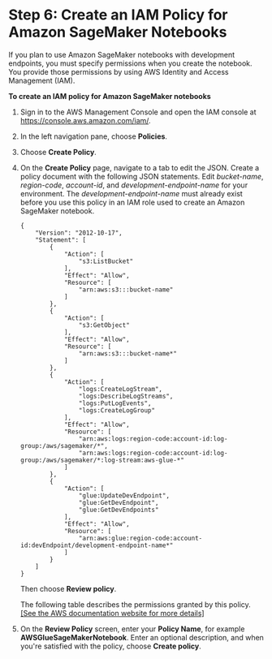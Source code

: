 # Step 6: Create an IAM Policy for Amazon SageMaker Notebooks<a name="create-sagemaker-notebook-policy"></a>

If you plan to use Amazon SageMaker notebooks with development endpoints, you must specify permissions when you create the notebook\. You provide those permissions by using AWS Identity and Access Management \(IAM\)\.

**To create an IAM policy for Amazon SageMaker notebooks**

1. Sign in to the AWS Management Console and open the IAM console at [https://console\.aws\.amazon\.com/iam/](https://console.aws.amazon.com/iam/)\.

1. In the left navigation pane, choose **Policies**\.

1. Choose **Create Policy**\.

1. On the **Create Policy** page, navigate to a tab to edit the JSON\. Create a policy document with the following JSON statements\. Edit *bucket\-name*, *region\-code*, *account\-id*, and *development\-endpoint\-name* for your environment\. The *development\-endpoint\-name* must already exist before you use this policy in an IAM role used to create an Amazon SageMaker notebook\.

   ```
   {
       "Version": "2012-10-17",
       "Statement": [
           {
               "Action": [
                   "s3:ListBucket"
               ],
               "Effect": "Allow",
               "Resource": [
                   "arn:aws:s3:::bucket-name"
               ]
           },
           {
               "Action": [
                   "s3:GetObject"
               ],
               "Effect": "Allow",
               "Resource": [
                   "arn:aws:s3:::bucket-name*"
               ]
           },
           {
               "Action": [
                   "logs:CreateLogStream",
                   "logs:DescribeLogStreams",
                   "logs:PutLogEvents",
                   "logs:CreateLogGroup"
               ],
               "Effect": "Allow",
               "Resource": [
                   "arn:aws:logs:region-code:account-id:log-group:/aws/sagemaker/*",
                   "arn:aws:logs:region-code:account-id:log-group:/aws/sagemaker/*:log-stream:aws-glue-*"
               ]
           },
           {
               "Action": [
                   "glue:UpdateDevEndpoint",
                   "glue:GetDevEndpoint",
                   "glue:GetDevEndpoints"
               ],
               "Effect": "Allow",
               "Resource": [
                   "arn:aws:glue:region-code:account-id:devEndpoint/development-endpoint-name*"
               ]
           }
       ]
   }
   ```

   Then choose **Review policy**\. 

   The following table describes the permissions granted by this policy\.    
[\[See the AWS documentation website for more details\]](http://docs.aws.amazon.com/glue/latest/dg/create-sagemaker-notebook-policy.html)

1. On the **Review Policy** screen, enter your **Policy Name**, for example **AWSGlueSageMakerNotebook**\. Enter an optional description, and when you're satisfied with the policy, choose **Create policy**\.